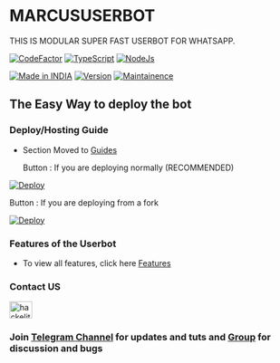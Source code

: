 # MARCUSUSERBOT

THIS IS MODULAR SUPER FAST USERBOT FOR WHATSAPP.

[![CodeFactor](https://www.codefactor.io/repository/github/hackelite01/Marco-WA/badge)](https://www.codefactor.io/repository/github/hackelite01/Marco-WA) [![TypeScript](https://img.shields.io/badge/TypeScript-007ACC?style=for-the-badge&logo=typescript&logoColor=white)](https://www.typescriptlang.org/) [![NodeJs](https://img.shields.io/badge/Node.js-43853D?style=for-the-badge&logo=node.js&logoColor=white)](https://nodejs.org/en/)

<a href="https://github.com/hackelite01"><img title="Made in INDIA" src="https://im.shield.io/badge/MADE%20IN-INDIA-SCRIPT?colorA=%23ff81000&colorB=?23017e40%colorC=%23ff0000&style=for-the-badge"/></a>
<a href="https://github.com/hackelite01"><img title="Version" src="https://im.shield.io/badge/Version-1"/></a>
<a href="https://github.com/hackelite01"><img title="Maintainence" src="https://im.shield.io/badge/Maintained%3F-Yes-green.svg"/></a>

## The Easy Way to deploy the bot

### Deploy/Hosting Guide

-   Section Moved to
    [Guides](https://github.com/hackelite01/Marco-WA/Guides/README.md)

    Button : If you are deploying normally (RECOMMENDED)

[![Deploy](https://www.herokucdn.com/deploy/button.png)](https://heroku.com/deploy?template=https://github.com/hackelite01/Marco-WA)

Button : If you are deploying from a fork

[![Deploy](https://www.herokucdn.com/deploy/button.png)](https://heroku.com/deploy)

### Features of the Userbot

-   To view all features, click
    here [Features](https://github.com/hackelite01/Marco-WA/Guides/Features.md)


### Contact US
  
<a href="https://instagram.com/hackelite01" target="blank"><img align="center" src="https://raw.githubusercontent.com/rahuldkjain/github-profile-readme-generator/master/src/images/icons/Social/instagram.svg" alt="hackelite01" height="30" width="40" /></a>


### Join [Telegram Channel](https://t.me/hackelite01) for updates and tuts and [Group](https://t.me/hackelite02) for discussion and bugs

